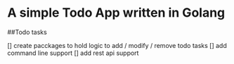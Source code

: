 # A simple Todo App written in Golang 

##Todo tasks

[] create pacckages to hold logic to add / modify / remove todo tasks 
[] add command line support 
[] add rest api support 
